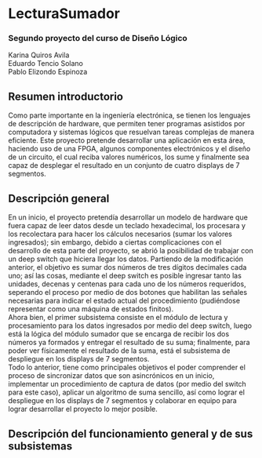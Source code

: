 # LecturaSumador
### Segundo proyecto del curso de Diseño Lógico  
Karina Quiros Avila  
Eduardo Tencio Solano  
Pablo Elizondo Espinoza  

## Resumen introductorio
Como parte importante en la ingeniería electrónica, se tienen los lenguajes de descripción de hardware, que permiten tener programas asistidos por computadora y sistemas lógicos que resuelvan tareas complejas de manera eficiente. Este proyecto pretende desarrollar una aplicación en esta área, haciendo uso de una FPGA, algunos componentes electrónicos y el diseño de un circuito, el cual reciba valores numéricos, los sume y finalmente sea capaz de desplegar el resultado en un conjunto de cuatro displays de 7 segmentos.

## Descripción general
En un inicio, el proyecto pretendía desarrollar un modelo de hardware que fuera capaz de leer datos desde un teclado hexadecimal, los procesara y los recolectara para hacer los cálculos necesarios (sumar los valores ingresados); sin embargo, debido a ciertas complicaciones con el desarrollo de esta parte del proyecto, se abrió la posibilidad de trabajar con un deep switch que hiciera llegar los datos.
Partiendo de la modificación anterior, el objetivo es sumar dos números de tres dígitos decimales cada uno; así las cosas, mediante el deep switch es posible ingresar tanto las unidades, decenas y centenas para cada uno de los números requeridos, seperando el proceso por medio de dos botones que habilitan las señales necesarias para indicar el estado actual del procedimiento (pudiéndose representar como una máquina de estados finitos).  
Ahora bien, el primer subsistema consiste en el módulo de lectura y procesamiento para los datos ingresados por medio del deep switch, luego está la lógica del módulo sumador que se encarga de recibir los dos números ya formados y entregar el resultado de su suma; finalmente, para poder ver físicamente el resultado de la suma, está el subsistema de despliegue en los displays de 7 segmentos.  
Todo lo anterior, tiene como principales objetivos el poder comprender el proceso de sincronizar datos que son asincrónicos en un inicio, implementar un procedimiento de captura de datos (por medio del switch para este caso), aplicar un algoritmo de suma sencillo, así como lograr el despliegue en los displays de 7 segmentos y colaborar en equipo para lograr desarrollar el proyecto lo mejor posible. 


## Descripción del funcionamiento general y de sus subsistemas
